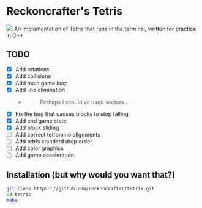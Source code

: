 # Reckoncrafter's Tetris
![](https://upload.wikimedia.org/wikipedia/commons/thumb/5/50/All_5_free_tetrominoes.svg/1200px-All_5_free_tetrominoes.svg.png)
An implementation of Tetris that runs in the terminal, written for practice in C++.

## TODO
- [x] Add rotations
- [x] Add collisions
- [x] Add main game loop
- [x] Add line elimination
  - > Perhaps I should've used vectors...
- [x] Fix the bug that causes blocks to stop falling
- [x] Add end game state
- [x] Add block sliding
- [ ] Add correct tetromino alignments
- [ ] Add tetris standard drop order
- [ ] Add color graphics
- [ ] Add game acceleration

## Installation (but why would you want that?)
```sh
git clone https:://github.com/reckoncrafter/tetris.git
cd tetris
make
```
